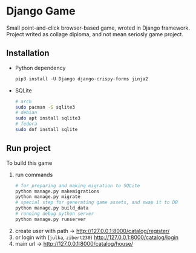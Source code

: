 # Django Game

Small point-and-click browser-based game, wroted in Django framework. Project writed as collage diploma, and not mean seriosly game project. 

## Installation 
- Python dependency
  ```python
  pip3 install -U Django django-crispy-forms jinja2 
  ```
- SQLite
  ```sh
  # arch
  sudo pacman -S sqlite3
  # debian
  sudo apt install sqlite3
  # fedora
  sudo dnf install sqlite
  ```
  

## Run project
To build this game
1. run commands
   ```sh
   # for preparing and making migration to SQLite
   python manage.py makemigrations
   python manage.py migrate
   # special step for generating game assets, and swap it to DB
   python manage.py build_data
   # running debug python server
   python manage.py runserver
   ```
2. create user with path  ->   http://127.0.0.1:8000/catalog/register/
3. or login with (`julka`, `zibert230`)   http://127.0.0.1:8000/catalog/login
4. main url -> http://127.0.0.1:8000/catalog/house/
